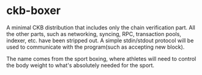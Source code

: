 ckb-boxer
=========

A minimal CKB distribution that includes only the chain verification part. All the other parts, such as networking, syncing, RPC, transaction pools, indexer, etc. have been stripped out. A simple stdin/stdout protocol will be used to communicate with the program(such as accepting new block).

The name comes from the sport boxing, where athletes will need to control the body weight to what's absolutely needed for the sport.
